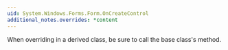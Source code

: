 ```yaml
---
uid: System.Windows.Forms.Form.OnCreateControl
additional_notes.overrides: *content
---
```


<p>When overriding <xref href="System.Windows.Forms.Form.OnCreateControl"></xref> in a derived class, be sure to call the base class's <xref href="System.Windows.Forms.Form.OnCreateControl"></xref> method.</p>


